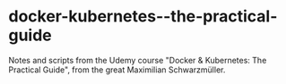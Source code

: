 # docker-kubernetes--the-practical-guide
Notes and scripts from the Udemy course "Docker &amp; Kubernetes: The Practical Guide", from the great Maximilian Schwarzmüller.
